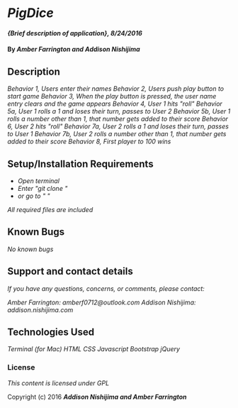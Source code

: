 # _PigDice_

#### _{Brief description of application}, 8/24/2016_

#### By _**Amber Farrington and Addison Nishijima**_

## Description

_Behavior 1, Users enter their names_
_Behavior 2, Users push play button to start game_
_Behavior 3, When the play button is pressed, the user name entry clears and the game appears_
_Behavior 4, User 1 hits "roll"_
_Behavior 5a, User 1 rolls a 1 and loses their turn, passes to User 2_
_Behavior 5b, User 1 rolls a number other than 1, that number gets added to their score_
_Behavior 6, User 2 hits "roll"_
_Behavior 7a, User 2 rolls a 1 and loses their turn, passes to User 1_
_Behavior 7b, User 2 rolls a number other than 1, that number gets added to their score_
_Behavior 8, First player to 100 wins_

## Setup/Installation Requirements

* _Open terminal_
* _Enter "git clone "_
* _or go to " "_

_All required files are included_

## Known Bugs

_No known bugs_

## Support and contact details

_If you have any questions, concerns, or comments, please contact:_

_Amber Farrington: amberf0712@outlook.com_
_Addison Nishijima: addison.nishijima.com_

## Technologies Used

_Terminal (for Mac)_
_HTML_
_CSS_
_Javascript_
_Bootstrap_
_jQuery_

### License

*This content is licensed under GPL*

Copyright (c) 2016 **_Addison Nishijima and Amber Farrington_**
